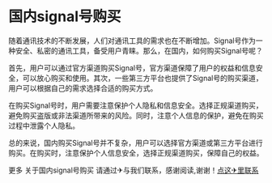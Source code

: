 # 国内signal号购买

随着通讯技术的不断发展，人们对通讯工具的需求也在不断增加。Signal号作为一种安全、私密的通讯工具，备受用户青睐。那么，在国内，如何购买Signal号呢？

首先，用户可以通过官方渠道购买Signal号，官方渠道保障了用户的权益和信息安全，可以放心购买和使用。其次，一些第三方平台也提供了Signal号的购买渠道，用户可以根据自己的需求选择合适的购买方式。

在购买Signal号时，用户需要注意保护个人隐私和信息安全。选择正规渠道购买，避免购买盗版或非法渠道所带来的风险。同时，注意个人信息的保护，避免在购买过程中泄露个人隐私。

总的来说，国内购买Signal号并不复杂，用户可以选择官方渠道或第三方平台进行购买。在购买时，注意保护个人信息安全，选择正规渠道购买，保障自己的权益。

更多 关于国内signal号购买 请通过✈与我们联系，感谢阅读,谢谢！[点这✈里联系](https://lm.k02.cc)